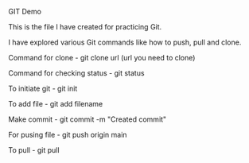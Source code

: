 GIT Demo

This is the file I have created for practicing Git.

I have explored various Git commands like how to push, pull and clone.

Command for clone - git clone url (url you need to clone)

Command for checking status - git status

To initiate git - git init

To add file - git add filename

Make commit - git commit -m "Created commit"

For pusing file - git push origin main

To pull - git pull
